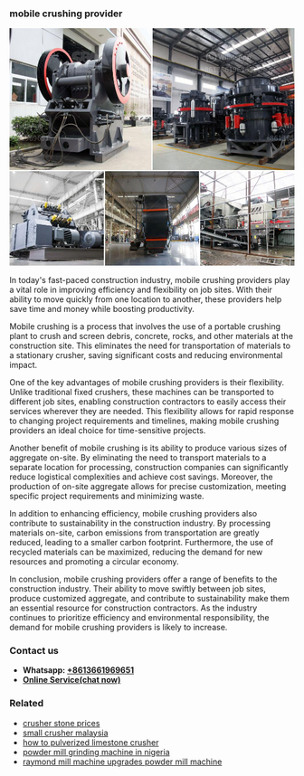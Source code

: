 <h3>mobile crushing provider</h3><img src='1703042257.jpg' alt=''><p>In today's fast-paced construction industry, mobile crushing providers play a vital role in improving efficiency and flexibility on job sites. With their ability to move quickly from one location to another, these providers help save time and money while boosting productivity.</p><p>Mobile crushing is a process that involves the use of a portable crushing plant to crush and screen debris, concrete, rocks, and other materials at the construction site. This eliminates the need for transportation of materials to a stationary crusher, saving significant costs and reducing environmental impact.</p><p>One of the key advantages of mobile crushing providers is their flexibility. Unlike traditional fixed crushers, these machines can be transported to different job sites, enabling construction contractors to easily access their services wherever they are needed. This flexibility allows for rapid response to changing project requirements and timelines, making mobile crushing providers an ideal choice for time-sensitive projects.</p><p>Another benefit of mobile crushing is its ability to produce various sizes of aggregate on-site. By eliminating the need to transport materials to a separate location for processing, construction companies can significantly reduce logistical complexities and achieve cost savings. Moreover, the production of on-site aggregate allows for precise customization, meeting specific project requirements and minimizing waste.</p><p>In addition to enhancing efficiency, mobile crushing providers also contribute to sustainability in the construction industry. By processing materials on-site, carbon emissions from transportation are greatly reduced, leading to a smaller carbon footprint. Furthermore, the use of recycled materials can be maximized, reducing the demand for new resources and promoting a circular economy.</p><p>In conclusion, mobile crushing providers offer a range of benefits to the construction industry. Their ability to move swiftly between job sites, produce customized aggregate, and contribute to sustainability make them an essential resource for construction contractors. As the industry continues to prioritize efficiency and environmental responsibility, the demand for mobile crushing providers is likely to increase.</p><h3>Contact us</h3><ul><li><strong>Whatsapp:&nbsp;<a href="https://wa.me/8613661969651">+8613661969651</a></strong></li><li><a href="https://swt.shibang-china.com/?git&amp;zhl&amp;mobile crushing provider"><strong>Online Service(chat now)</strong></a></li></ul><h3>Related</h3><ul><li><a href='crusher stone prices.md'>crusher stone prices</a></li><li><a href='small crusher malaysia.md'>small crusher malaysia</a></li><li><a href='how to pulverized limestone crusher.md'>how to pulverized limestone crusher</a></li><li><a href='powder mill grinding machine in nigeria.md'>powder mill grinding machine in nigeria</a></li><li><a href='raymond mill machine upgrades powder mill machine.md'>raymond mill machine upgrades powder mill machine</a></li></ul>